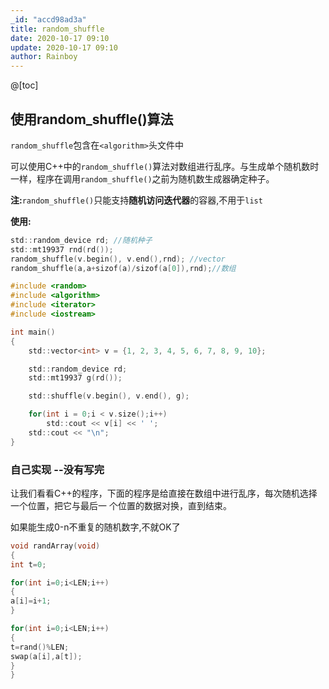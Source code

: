 ```yaml
---
_id: "accd98ad3a"
title: random_shuffle
date: 2020-10-17 09:10
update: 2020-10-17 09:10
author: Rainboy
---
```


@[toc]

## 使用random_shuffle()算法

`random_shuffle`包含在`<algorithm>`头文件中

可以使用C++中的`random_shuffle()`算法对数组进行乱序。与生成单个随机数时一样，程序在调用`random_shuffle()`之前为随机数生成器确定种子。

**注:**`random_shuffle()`只能支持**随机访问迭代器**的容器,不用于`list`

**使用:**

```c
std::random_device rd; //随机种子
std::mt19937 rnd(rd());
random_shuffle(v.begin(), v.end(),rnd); //vector
random_shuffle(a,a+sizof(a)/sizof(a[0]),rnd);//数组
```

```c
#include <random>
#include <algorithm>
#include <iterator>
#include <iostream>

int main()
{
    std::vector<int> v = {1, 2, 3, 4, 5, 6, 7, 8, 9, 10};

    std::random_device rd;
    std::mt19937 g(rd());

    std::shuffle(v.begin(), v.end(), g);

    for(int i = 0;i < v.size();i++)
        std::cout << v[i] << ' ';
    std::cout << "\n";
}
```

### 自己实现 --没有写完

让我们看看C++的程序，下面的程序是给直接在数组中进行乱序，每次随机选择一个位置，把它与最后一
个位置的数据对换，直到结束。

如果能生成0-n不重复的随机数字,不就OK了

```c
void randArray(void)
{
int t=0;

for(int i=0;i<LEN;i++)
{
a[i]=i+1;
}

for(int i=0;i<LEN;i++)
{
t=rand()%LEN;
swap(a[i],a[t]);
}
}
```

